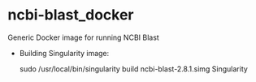 # ncbi-blast_docker
Generic Docker image for running NCBI Blast

* Building Singularity image:

    sudo /usr/local/bin/singularity build ncbi-blast-2.8.1.simg Singularity 

